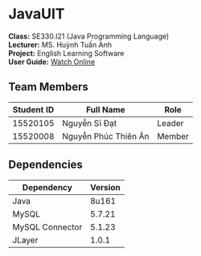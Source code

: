 # JavaUIT

**Class:** SE330.I21 (Java Programming Language)  
**Lecturer:** MS. Huỳnh Tuấn Anh  
**Project:** English Learning Software  
**User Guide:** [Watch Online](https://drive.google.com/file/d/1oeTuEMW3dUcl0A52PZ6qTFObIqEhEXwp/view)

## Team Members

|Student ID  |Full Name               |Role     |
|------------|------------------------|---------|
|15520105    |Nguyễn Sĩ Đạt           |Leader   |
|15520008    |Nguyễn Phúc Thiên Ân    |Member   |

## Dependencies

|Dependency      |Version |
|----------------|--------|
|Java            |8u161   |
|MySQL           |5.7.21  |
|MySQL Connector |5.1.23  |
|JLayer          |1.0.1   |
